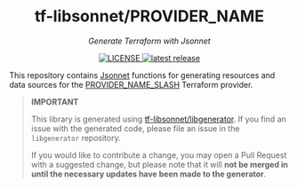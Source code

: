 <h1 align="center">tf-libsonnet/PROVIDER_NAME</h1>

<p align="center">
  <em>Generate Terraform with Jsonnet</em>
</p>

<p align="center">
  <a href="https://github.com/tf-libsonnet/PROVIDER_NAME/blob/main/LICENSE">
    <img alt="LICENSE" src="https://img.shields.io/github/license/tf-libsonnet/PROVIDER_NAME?style=for-the-badge">
  </a>
  <a href="https://github.com/tf-libsonnet/PROVIDER_NAME/releases/latest">
    <img alt="latest release" src="https://img.shields.io/github/v/release/tf-libsonnet/PROVIDER_NAME?style=for-the-badge">
  </a>
</p>

This repository contains [Jsonnet](https://jsonnet.org/) functions for generating resources and data sources for the
[PROVIDER_NAME_SLASH](https://registry.terraform.io/providers/PROVIDER_NAME_SLASH) Terraform provider.

> **IMPORTANT**
>
> This library is generated using [tf-libsonnet/libgenerator](https://github.com/tf-libsonnet/libgenerator). If you find
> an issue with the generated code, please file an issue in the `libgenerator` repository.
>
> If you would like to contribute a change, you may open a Pull Request with a suggested change, but please note that it
> will **not be merged in until the necessary updates have been made to the generator**.

